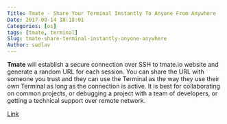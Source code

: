 ```yaml
---
Title: Tmate - Share Your Terminal Instantly To Anyone From Anywhere
Date: 2017-08-14 18:18:01
Categories: [os]
tags: [tmate, terminal]
Slug: tmate-share-terminal-instantly-anyone-anywhere
Author: sedlav
---
```


 **Tmate** will establish a secure connection over SSH to tmate.io website and generate a random URL for each session. You can share the URL with someone you trust and they can use the Terminal as the way they use their own Terminal as long as the connection is active. It is best for collaborating on common projects, or debugging a project with a team of developers, or getting a technical support over remote network. 

[Link](https://www.ostechnix.com/tmate-share-terminal-instantly-anyone-anywhere/)
